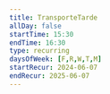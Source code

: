 ```yaml
---
title: TransporteTarde
allDay: false
startTime: 15:30
endTime: 16:30
type: recurring
daysOfWeek: [F,R,W,T,M]
startRecur: 2024-06-07
endRecur: 2025-06-07
---
```

